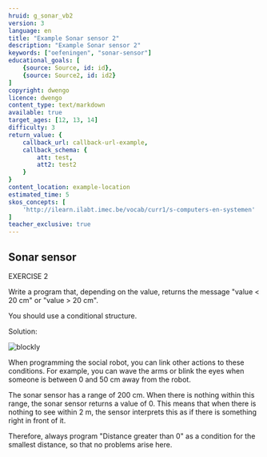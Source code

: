 ```yaml
---
hruid: g_sonar_vb2
version: 3
language: en
title: "Example Sonar sensor 2"
description: "Example Sonar sensor 2"
keywords: ["oefeningen", "sonar-sensor"]
educational_goals: [
    {source: Source, id: id}, 
    {source: Source2, id: id2}
]
copyright: dwengo
licence: dwengo
content_type: text/markdown
available: true
target_ages: [12, 13, 14]
difficulty: 3
return_value: {
    callback_url: callback-url-example,
    callback_schema: {
        att: test,
        att2: test2
    }
}
content_location: example-location
estimated_time: 5
skos_concepts: [
    'http://ilearn.ilabt.imec.be/vocab/curr1/s-computers-en-systemen'
]
teacher_exclusive: true
---
```

## Sonar sensor

EXERCISE 2  

Write a program that, depending on the value, returns the message "value < 20 cm" or "value > 20 cm".

You should use a conditional structure.

Solution:

![blockly](@learning-object/sonar_m2/en/3)

When programming the social robot, you can link other actions to these conditions. For example, you can wave the arms or blink the eyes when someone is between 0 and 50 cm away from the robot.

<div class="alert alert-box alert-danger">
The sonar sensor has a range of 200 cm. When there is nothing within this range, the sonar sensor returns a value of 0. This means that when there is nothing to see within 2 m, the sensor interprets this as if there is something right in front of it.

Therefore, always program "Distance greater than 0" as a condition for the smallest distance, so that no problems arise here.
</div>